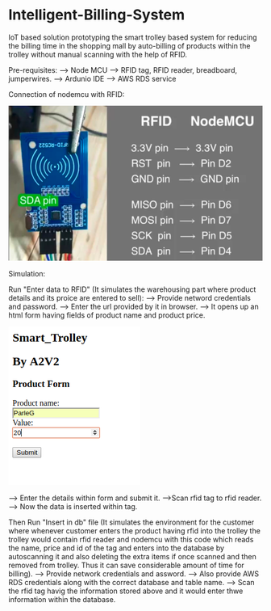# Intelligent-Billing-System
IoT based solution prototyping the smart trolley based system for reducing the billing time in the shopping mall by auto-billing of products within the trolley without manual scanning with the help of RFID. 


Pre-requisites:
--> Node MCU
--> RFID tag, RFID reader, breadboard, jumperwires.
--> Ardunio IDE
--> AWS RDS service

Connection of nodemcu with RFID:

![connection.png](https://github.com/Arkesh-Thakkar/Intelligent-Billing-System/blob/main/Images/connection.png)

Simulation:

Run "Enter data to RFID" (It simulates the warehousing part where product details and its proice are entered to sell):
--> Provide netword credentials and password.
--> Enter the url provided by it in browser.
--> It opens up an html form having fields of product name and product price.

![form.png](https://github.com/Arkesh-Thakkar/Intelligent-Billing-System/blob/main/Images/form.png)

--> Enter the details within form and submit it.
-->Scan rfid tag to rfid reader.
--> Now the data is inserted within tag.

Then Run "Insert in db" file (It simulates the environment for the customer where whenever customer enters the product having rfid into the trolley the trolley would contain rfid reader and nodemcu with this code which reads the name, price and id of the tag and enters into the database by autoscanning it and also deleting the extra items if once scanned and then removed from trolley. Thus it can save considerable amount of time for billing).
--> Provide network credentials and assword.
--> Also provide AWS RDS credentials along with the correct database and table name.
--> Scan the rfid tag havig the information stored above and it would enter thwe information within the database.
